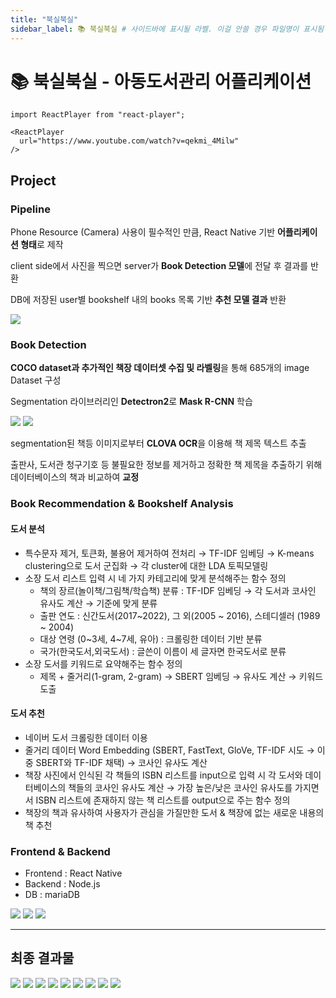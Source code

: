 ```yaml
---
title: "북실북실"
sidebar_label: 📚 북실북실 # 사이드바에 표시될 라벨. 이걸 안쓸 경우 파일명이 표시됨
---
```


# 📚 북실북실 - 아동도서관리 어플리케이션

```mdx-code-block
import ReactPlayer from "react-player";

<ReactPlayer
  url="https://www.youtube.com/watch?v=qekmi_4Milw"
/>
```

## Project

### Pipeline

Phone Resource (Camera) 사용이 필수적인 만큼, React Native 기반 **어플리케이션 형태**로 제작

client side에서 사진을 찍으면 server가 **Book Detection 모델**에 전달 후 결과를 반환

DB에 저장된 user별 bookshelf 내의 books 목록 기반 **추천 모델 결과** 반환

![](./assets/booksilbooksil/1.png)

### Book Detection

**COCO dataset과 추가적인 책장 데이터셋 수집 및 라벨링**을 통해 685개의 image Dataset 구성

Segmentation 라이브러리인 **Detectron2**로 **Mask R-CNN** 학습

![](./assets/booksilbooksil/2.png)
![](./assets/booksilbooksil/3.png)

segmentation된 책등 이미지로부터 **CLOVA OCR**을 이용해 책 제목 텍스트 추출

출판사, 도서관 청구기호 등 불필요한 정보를 제거하고 정확한 책 제목을 추출하기 위해 데이터베이스의 책과 비교하여 **교정**

### Book Recommendation & Bookshelf Analysis

#### 도서 분석

- 특수문자 제거, 토큰화, 불용어 제거하여 전처리 → TF-IDF 임베딩 → K-means clustering으로 도서 군집화 → 각 cluster에 대한 LDA 토픽모델링
- 소장 도서 리스트 입력 시 네 가지 카테고리에 맞게 분석해주는 함수 정의
  - 책의 장르(놀이책/그림책/학습책) 분류 : TF-IDF 임베딩 → 각 도서과 코사인 유사도 계산 → 기준에 맞게 분류
  - 출판 연도 : 신간도서(2017~2022), 그 외(2005 ~ 2016), 스테디셀러 (1989 ~ 2004)
  - 대상 연령 (0~3세, 4~7세, 유아) : 크롤링한 데이터 기반 분류
  - 국가(한국도서,외국도서) : 글쓴이 이름이 세 글자면 한국도서로 분류
- 소장 도서를 키워드로 요약해주는 함수 정의
  - 제목 + 줄거리(1-gram, 2-gram) → SBERT 임베딩 → 유사도 계산 → 키워드 도출

#### 도서 추천

- 네이버 도서 크롤링한 데이터 이용
- 줄거리 데이터 Word Embedding (SBERT, FastText, GloVe, TF-IDF 시도 → 이중 SBERT와 TF-IDF 채택) → 코사인 유사도 계산
- 책장 사진에서 인식된 각 책들의 ISBN 리스트를 input으로 입력 시 각 도서와 데이터베이스의 책들의 코사인 유사도 계산 → 가장 높은/낮은 코사인 유사도를 가지면서 ISBN 리스트에 존재하지 않는 책 리스트를 output으로 주는 함수 정의
- 책장의 책과 유사하여 사용자가 관심을 가질만한 도서 & 책장에 없는 새로운 내용의 책 추천

### Frontend & Backend

- Frontend : React Native
- Backend : Node.js
- DB : mariaDB

![](./assets/booksilbooksil/4.png)
![](./assets/booksilbooksil/5.png)
![](./assets/booksilbooksil/6.png)

---

## 최종 결과물

![](./assets/booksilbooksil/7.png)
![](./assets/booksilbooksil/8.png)
![](./assets/booksilbooksil/9.png)
![](./assets/booksilbooksil/10.png)
![](./assets/booksilbooksil/11.png)
![](./assets/booksilbooksil/12.png)
![](./assets/booksilbooksil/13.png)
![](./assets/booksilbooksil/14.png)
![](./assets/booksilbooksil/15.png)
